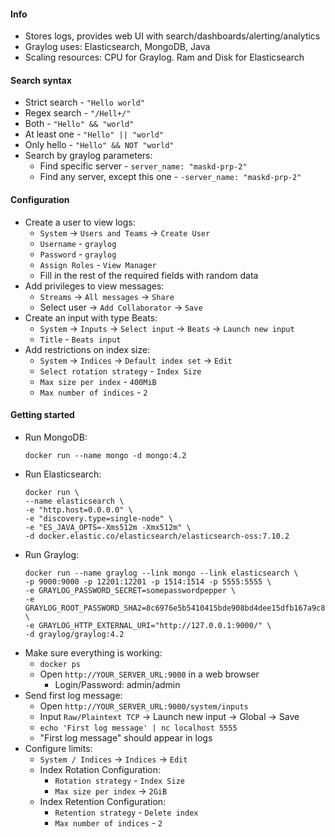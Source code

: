 #### Info
* Stores logs, provides web UI with search/dashboards/alerting/analytics
* Graylog uses: Elasticsearch, MongoDB, Java
* Scaling resources: CPU for Graylog. Ram and Disk for Elasticsearch

#### Search syntax
* Strict search - `"Hello world"`
* Regex search - `"/Hell+/"`
* Both - `"Hello" && "world"`
* At least one - `"Hello" || "world"`
* Only hello - `"Hello" && NOT "world"`
* Search by graylog parameters:
    * Find specific server - `server_name: "maskd-prp-2"`
    * Find any server, except this one - `-server_name: "maskd-prp-2"`

#### Configuration
* Create a user to view logs:
    * `System` -> `Users and Teams` -> `Create User`
    * `Username` - `graylog`
    * `Password` - `graylog`
    * `Assign Roles` - `View Manager`
    * Fill in the rest of the required fields with random data
* Add privileges to view messages:
    * `Streams` -> `All messages` -> `Share`
    * Select user -> `Add Collaborator` -> `Save`
* Create an input with type Beats:
    * `System` -> `Inputs` -> `Select input` -> `Beats` -> `Launch new input`
    * `Title` - `Beats input`
* Add restrictions on index size:
    * `System` -> `Indices` -> `Default index set` -> `Edit`
    * `Select rotation strategy` - `Index Size`
    * `Max size per index` - `400MiB`
    * `Max number of indices` - `2`

#### Getting started
* Run MongoDB:
    ```
    docker run --name mongo -d mongo:4.2
    ```
* Run Elasticsearch:
    ```
    docker run \
    --name elasticsearch \
    -e "http.host=0.0.0.0" \
    -e "discovery.type=single-node" \
    -e "ES_JAVA_OPTS=-Xms512m -Xmx512m" \
    -d docker.elastic.co/elasticsearch/elasticsearch-oss:7.10.2
    ```
* Run Graylog:
    ```
    docker run --name graylog --link mongo --link elasticsearch \
    -p 9000:9000 -p 12201:12201 -p 1514:1514 -p 5555:5555 \
    -e GRAYLOG_PASSWORD_SECRET=somepasswordpepper \
    -e GRAYLOG_ROOT_PASSWORD_SHA2=8c6976e5b5410415bde908bd4dee15dfb167a9c873fc4bb8a81f6f2ab448a918 \
    -e GRAYLOG_HTTP_EXTERNAL_URI="http://127.0.0.1:9000/" \
    -d graylog/graylog:4.2
    ```
* Make sure everything is working:
    * `docker ps`
    * Open `http://YOUR_SERVER_URL:9000` in a web browser
        * Login/Password: admin/admin
* Send first log message:
    * Open `http://YOUR_SERVER_URL:9000/system/inputs`
    * Input `Raw/Plaintext TCP` -> Launch new input -> Global -> Save
    * `echo 'First log message' | nc localhost 5555`
    * "First log message" should appear in logs
* Configure limits:
    * `System / Indices` -> `Indices` -> `Edit`
    * Index Rotation Configuration:
        * `Rotation strategy` - `Index Size`
        * `Max size per index` -> `2GiB`
    * Index Retention Configuration:
        * `Retention strategy` - `Delete index`
        * `Max number of indices` - `2`